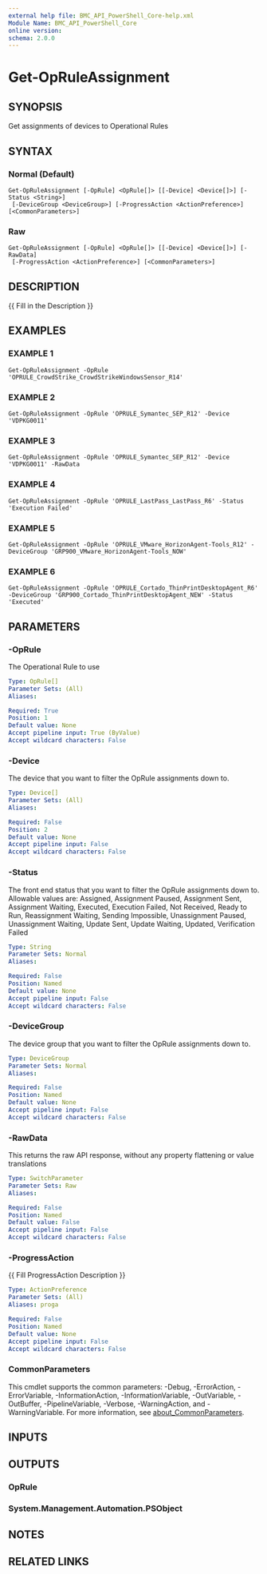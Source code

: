```yaml
---
external help file: BMC_API_PowerShell_Core-help.xml
Module Name: BMC_API_PowerShell_Core
online version:
schema: 2.0.0
---
```


# Get-OpRuleAssignment

## SYNOPSIS
Get assignments of devices to Operational Rules

## SYNTAX

### Normal (Default)
```
Get-OpRuleAssignment [-OpRule] <OpRule[]> [[-Device] <Device[]>] [-Status <String>]
 [-DeviceGroup <DeviceGroup>] [-ProgressAction <ActionPreference>] [<CommonParameters>]
```

### Raw
```
Get-OpRuleAssignment [-OpRule] <OpRule[]> [[-Device] <Device[]>] [-RawData]
 [-ProgressAction <ActionPreference>] [<CommonParameters>]
```

## DESCRIPTION
{{ Fill in the Description }}

## EXAMPLES

### EXAMPLE 1
```
Get-OpRuleAssignment -OpRule 'OPRULE_CrowdStrike_CrowdStrikeWindowsSensor_R14'
```

### EXAMPLE 2
```
Get-OpRuleAssignment -OpRule 'OPRULE_Symantec_SEP_R12' -Device 'VDPKG0011'
```

### EXAMPLE 3
```
Get-OpRuleAssignment -OpRule 'OPRULE_Symantec_SEP_R12' -Device 'VDPKG0011' -RawData
```

### EXAMPLE 4
```
Get-OpRuleAssignment -OpRule 'OPRULE_LastPass_LastPass_R6' -Status 'Execution Failed'
```

### EXAMPLE 5
```
Get-OpRuleAssignment -OpRule 'OPRULE_VMware_HorizonAgent-Tools_R12' -DeviceGroup 'GRP900_VMware_HorizonAgent-Tools_NOW'
```

### EXAMPLE 6
```
Get-OpRuleAssignment -OpRule 'OPRULE_Cortado_ThinPrintDesktopAgent_R6' -DeviceGroup 'GRP900_Cortado_ThinPrintDesktopAgent_NEW' -Status 'Executed'
```

## PARAMETERS

### -OpRule
The Operational Rule to use

```yaml
Type: OpRule[]
Parameter Sets: (All)
Aliases:

Required: True
Position: 1
Default value: None
Accept pipeline input: True (ByValue)
Accept wildcard characters: False
```

### -Device
The device that you want to filter the OpRule assignments down to.

```yaml
Type: Device[]
Parameter Sets: (All)
Aliases:

Required: False
Position: 2
Default value: None
Accept pipeline input: False
Accept wildcard characters: False
```

### -Status
The front end status that you want to filter the OpRule assignments down to.
Allowable values are:
Assigned, Assignment Paused, Assignment Sent, Assignment Waiting, Executed, Execution Failed, Not Received, Ready to Run, Reassignment Waiting, Sending Impossible, Unassignment Paused, Unassignment Waiting, Update Sent, Update Waiting, Updated, Verification Failed

```yaml
Type: String
Parameter Sets: Normal
Aliases:

Required: False
Position: Named
Default value: None
Accept pipeline input: False
Accept wildcard characters: False
```

### -DeviceGroup
The device group that you want to filter the OpRule assignments down to.

```yaml
Type: DeviceGroup
Parameter Sets: Normal
Aliases:

Required: False
Position: Named
Default value: None
Accept pipeline input: False
Accept wildcard characters: False
```

### -RawData
This returns the raw API response, without any property flattening or value translations

```yaml
Type: SwitchParameter
Parameter Sets: Raw
Aliases:

Required: False
Position: Named
Default value: False
Accept pipeline input: False
Accept wildcard characters: False
```

### -ProgressAction
{{ Fill ProgressAction Description }}

```yaml
Type: ActionPreference
Parameter Sets: (All)
Aliases: proga

Required: False
Position: Named
Default value: None
Accept pipeline input: False
Accept wildcard characters: False
```

### CommonParameters
This cmdlet supports the common parameters: -Debug, -ErrorAction, -ErrorVariable, -InformationAction, -InformationVariable, -OutVariable, -OutBuffer, -PipelineVariable, -Verbose, -WarningAction, and -WarningVariable. For more information, see [about_CommonParameters](http://go.microsoft.com/fwlink/?LinkID=113216).

## INPUTS

## OUTPUTS

### OpRule
### System.Management.Automation.PSObject
## NOTES

## RELATED LINKS
